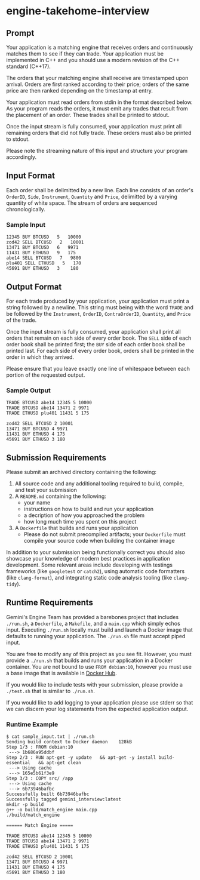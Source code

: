 # engine-takehome-interview

## Prompt

Your application is a matching engine that receives orders and continuously matches them to see if they can trade. Your application must be implemented in C++ and you should use a modern revision of the C++ standard (C++17).

The orders that your matching engine shall receive are timestamped upon arrival. Orders are first ranked according to their price; orders of the same price are then ranked depending on the timestamp at entry.

Your application must read orders from stdin in the format described below. As your program reads the orders, it must emit any trades that result from the placement of an order. These trades shall be printed to stdout.

Once the input stream is fully consumed, your application must print all remaining orders that did not fully trade. These orders must also be printed to stdout.

Please note the streaming nature of this input and structure your program accordingly.

## Input Format

Each order shall be delimitted by a new line. Each line consists of an order's `OrderID`, `Side`, `Instrument`, `Quantity` and `Price`, delimitted by a varying quantity of white space. The stream of orders are sequenced chronologically.

### Sample Input

```
12345 BUY BTCUSD   5   10000
zod42 SELL BTCUSD   2   10001
13471 BUY BTCUSD   6   9971
11431 BUY ETHUSD   9   175
abe14 SELL BTCUSD   7   9800
plu401 SELL ETHUSD   5   170
45691 BUY ETHUSD   3    180
```

## Output Format

For each trade produced by your application, your application must print a string followed by a newline. This string must being with the word `TRADE` and be followed by the `Instrument`, `OrderID`, `ContraOrderID`, `Quantity`, and `Price` of the trade.

Once the input stream is fully consumed, your application shall print all orders that remain on each side of every order book. The `SELL` side of each order book shall be printed first; the `BUY` side of each order book shall be printed last. For each side of every order book, orders shall be printed in the order in which they arrived.

Please ensure that you leave exactly one line of whitespace between each portion of the requested output.

### Sample Output

```
TRADE BTCUSD abe14 12345 5 10000
TRADE BTCUSD abe14 13471 2 9971
TRADE ETHUSD plu401 11431 5 175

zod42 SELL BTCUSD 2 10001
13471 BUY BTCUSD 4 9971
11431 BUY ETHUSD 4 175
45691 BUY ETHUSD 3 180
```

## Submission Requirements

Please submit an archived directory containing the following:
1. All source code and any additional tooling required to build, compile, and test your submission 
2. A `README.md` containing the following:
    - your name
    - instructions on how to build and run your application
    - a decription of how you approached the problem
    - how long much time you spent on this project
3. A `Dockerfile` that builds and runs your application
    - Please do not submit precompiled artifacts; your `Dockerfile` must compile your source code when building the container image

In addition to your submission being functionally correct you should also showcase your knowledge of modern best practices in application development. Some relevant areas include developing with testings frameworks (like `googletest` or `catch2`), using automatic code formatters (like `clang-format`), and integrating static code analysis tooling (like `clang-tidy`).

## Runtime Requirements

Gemini's Engine Team has provided a barebones project that includes `./run.sh`, a `Dockerfile`, a `Makefile`, and a `main.cpp` which simply echos input. Executing `./run.sh` locally must build and launch a Docker image that defaults to running your application. The `./run.sh` file must accept piped input.

You are free to modify any of this project as you see fit. However, you must provide a `./run.sh` that builds and runs your application in a Docker container. You are not bound to use `FROM debian:10`, however you must use a base image that is available in [Docker Hub](https://hub.docker.com/).

If you would like to include tests with your submission, please provide a `./test.sh` that is similar to `./run.sh`.

If you would like to add logging to your application please use stderr so that we can discern your log statements from the expected application output.

### Runtime Example

```
$ cat sample_input.txt | ./run.sh
Sending build context to Docker daemon    128kB
Step 1/3 : FROM debian:10
 ---> 1b686a95ddbf
Step 2/3 : RUN apt-get -y update   && apt-get -y install build-essential   && apt-get clean
 ---> Using cache
 ---> 165e5b61f3e9
Step 3/3 : COPY src/ /app
 ---> Using cache
 ---> 6b73946bafbc
Successfully built 6b73946bafbc
Successfully tagged gemini_interview:latest
mkdir -p build
g++ -o build/match_engine main.cpp
./build/match_engine

====== Match Engine =====

TRADE BTCUSD abe14 12345 5 10000
TRADE BTCUSD abe14 13471 2 9971
TRADE ETHUSD plu401 11431 5 175

zod42 SELL BTCUSD 2 10001
13471 BUY BTCUSD 4 9971
11431 BUY ETHUSD 4 175
45691 BUY ETHUSD 3 180
```
